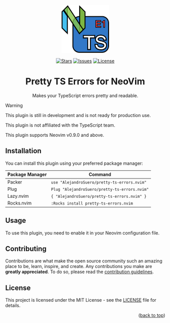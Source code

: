 <a name="readme-top"></a>

<div align="center">

<img
  src="https://github.com/AlejandroSuero/pretty-ts-errors.nvim/blob/main/assets/PrettyTSErrors-logo-512.png"
  alt="Pretty TS Errors for Neovim logo"
  width="150"
  height="150"
/>

[![Stars][stars-shield]][stars-url]
[![Issues][issues-shield]][issues-url]
[![License][license-shield]][license-url]

# Pretty TS Errors for NeoVim

Makes your TypeScript errors pretty and readable.

</div>

> [!WARNING]
> This plugin is still in development and is not ready for production use.
>
> This plugin is not affiliated with the TypeScript team.
>
> This plugin supports Neovim v0.9.0 and above.

## Installation

You can install this plugin using your preferred package manager:

| Package Manager | Command                                        |
|-----------------|------------------------------------------------|
| Packer          | `use "AlejandroSuero/pretty-ts-errors.nvim"`   |
| Plug            | `Plug "AlejandroSuero/pretty-ts-errors.nvim"`  |
| Lazy.nvim       | `{ "AlejandroSuero/pretty-ts-errors.nvim" }`   |
| Rocks.nvim      | `:Rocks install pretty-ts-errors.nvim`         |

## Usage

To use this plugin, you need to enable it in your Neovim configuration file.

## Contributing

Contributions are what make the open source community such an amazing place to
be, learn, inspire, and create. Any contributions you make are **greatly
appreciated**. To do so, please read the [contribution guidelines](CONTRIBUTING.md).

## License

This project is licensed under the MIT License - see the [LICENSE](LICENSE)
file for details.

<div align="right">(<a href="#readme-top">back to top</a>)</div>

[stars-shield]: https://img.shields.io/github/stars/AlejandroSuero/pretty-ts-errors.nvim.svg?style=for-the-badge
[stars-url]: https://github.com/AlejandroSuero/pretty-ts-errors.nvim/stargazers
[issues-shield]: https://img.shields.io/github/issues/AlejandroSuero/pretty-ts-errors.nvim.svg?style=for-the-badge
[issues-url]: https://github.com/AlejandroSuero/pretty-ts-errors.nvim/issues
[license-shield]: https://img.shields.io/github/license/AlejandroSuero/pretty-ts-errors.nvim.svg?style=for-the-badge
[license-url]: https://github.com/AlejandroSuero/pretty-ts-errors.nvim/blob/main/LICENSE
